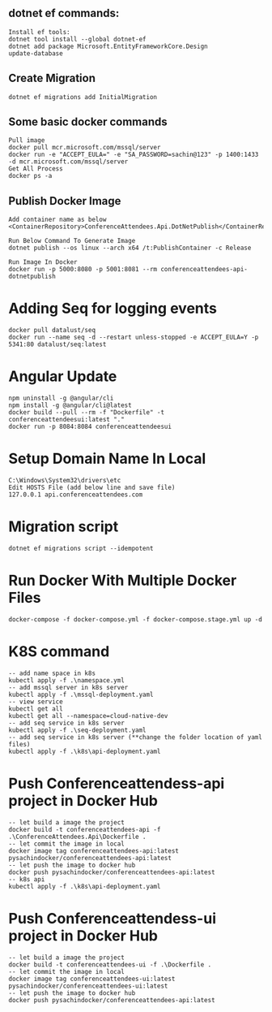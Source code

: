 
## dotnet ef commands:
	Install ef tools:
	dotnet tool install --global dotnet-ef
	dotnet add package Microsoft.EntityFrameworkCore.Design
	update-database

## Create Migration
	dotnet ef migrations add InitialMigration

## Some basic docker commands
	Pull image
	docker pull mcr.microsoft.com/mssql/server
	docker run -e "ACCEPT_EULA=" -e "SA_PASSWORD=sachin@123" -p 1400:1433 -d mcr.microsoft.com/mssql/server
	Get All Process
	docker ps -a

## Publish Docker Image
	Add container name as below
	<ContainerRepository>ConferenceAttendees.Api.DotNetPublish</ContainerRepository>

	Run Below Command To Generate Image
	dotnet publish --os linux --arch x64 /t:PublishContainer -c Release

	Run Image In Docker
	docker run -p 5000:8080 -p 5001:8081 --rm conferenceattendees-api-dotnetpublish

# Adding Seq for logging events
	docker pull datalust/seq
	docker run --name seq -d --restart unless-stopped -e ACCEPT_EULA=Y -p 5341:80 datalust/seq:latest

# Angular Update
	npm uninstall -g @angular/cli
	npm install -g @angular/cli@latest
	docker build --pull --rm -f "Dockerfile" -t conferenceattendeesui:latest "."
	docker run -p 8084:8084 conferenceattendeesui

# Setup Domain Name In Local
	C:\Windows\System32\drivers\etc
	Edit HOSTS File (add below line and save file)
	127.0.0.1 api.conferenceattendees.com

# Migration script
	dotnet ef migrations script --idempotent

# Run Docker With Multiple Docker Files
	docker-compose -f docker-compose.yml -f docker-compose.stage.yml up -d

# K8S command
	-- add name space in k8s
	kubectl apply -f .\namespace.yml
	-- add mssql server in k8s server
	kubectl apply -f .\mssql-deployment.yaml
	-- view service
	kubectl get all
	kubectl get all --namespace=cloud-native-dev
	-- add seq service in k8s server
	kubectl apply -f .\seq-deployment.yaml
	-- add seq service in k8s server (**change the folder location of yaml files)
	kubectl apply -f .\k8s\api-deployment.yaml

# Push Conferenceattendess-api project in Docker Hub
	-- let build a image the project
	docker build -t conferenceattendees-api -f .\ConferenceAttendees.Api\Dockerfile .
	-- let commit the image in local
	docker image tag conferenceattendees-api:latest pysachindocker/conferenceattendees-api:latest
	-- let push the image to docker hub
	docker push pysachindocker/conferenceattendees-api:latest
	-- k8s api
	kubectl apply -f .\k8s\api-deployment.yaml

# Push Conferenceattendess-ui project in Docker Hub
	-- let build a image the project
	docker build -t conferenceattendees-ui -f .\Dockerfile .                         
	-- let commit the image in local
	docker image tag conferenceattendees-ui:latest pysachindocker/conferenceattendees-ui:latest
	-- let push the image to docker hub
	docker push pysachindocker/conferenceattendees-api:latest
